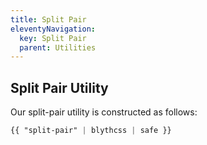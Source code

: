 ```yaml
---
title: Split Pair
eleventyNavigation:
  key: Split Pair
  parent: Utilities
---
```


## Split Pair Utility

Our split-pair utility is constructed as follows:

```css
{{ "split-pair" | blythcss | safe }}
```
